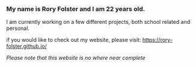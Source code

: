 ### My name is Rory Folster and I am 22 years old.

I am currently working on a few different projects, both school related and personal.

if you would like to check out my website, please visit: https://rory-folster.github.io/

*Please note that this website is no where near complete*

<!--
**Rory-Folster/rory-folster** is a ✨ _special_ ✨ repository because its `README.md` (this file) appears on your GitHub profile.

Here are some ideas to get you started:

- 🔭 I’m currently working on ...
- 🌱 I’m currently learning ...
- 👯 I’m looking to collaborate on ...
- 🤔 I’m looking for help with ...
- 💬 Ask me about ...
- 📫 How to reach me: ...
- 😄 Pronouns: ...
- ⚡ Fun fact: ...
-->
